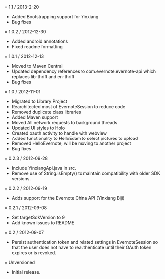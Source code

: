= 1.1 / 2013-2-20

* Added Bootstrapping support for Yinxiang
* Bug fixes

= 1.0.2 / 2012-12-30

* Added android annotations
* Fixed readme formatting

= 1.0.1 / 2012-12-13

* Moved to Maven Central
* Updated dependency references to com.evernote.evernote-api which replaces lib-thrift and en-thrift
* Bug fixes

= 1.0 / 2012-11-01

* Migrated to Library Project
* Rearchitected most of EvernoteSession to reduce code
* Removed duplicate class libraries
* Added Maven support
* Moved All network requests to background threads
* Updated UI styles to Holo
* Created oauth activity to handle with webview
* Added functionality to HelloEdam to select pictures to upload
* Removed HelloEvernote, will be moving to another project
* Bug fixes

= 0.2.3 / 2012-09-28

* Include YinxiangApi.java in src.
* Remove use of String.isEmpty() to maintain compatibility with older SDK versions.

= 0.2.2 / 2012-09-19

* Adds support for the Evernote China API (Yinxiang Biji)

= 0.2.1 / 2012-09-08

* Set targetSdkVersion to 9
* Add known issues to README

= 0.2 / 2012-09-07

* Persist authentication token and related settings in EvernoteSession so that the
  user does not have to reauthenticate until their OAuth token expires or is
  revoked.

= Unversioned

* Initial release.
